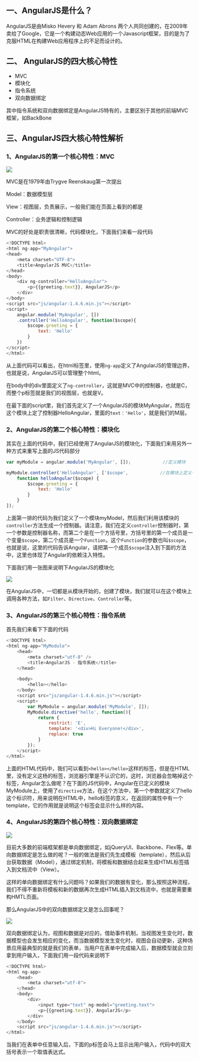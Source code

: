 ## 一、AngularJS是什么？

AngularJS是由Misko Hevery 和 Adam Abrons 两个人共同创建的，在2009年卖给了Google，它是一个构建动态Web应用的一个Javascript框架，目的是为了克服HTML在构建Web应用程序上的不足而设计的。

## 二、 AngularJS的四大核心特性

- MVC
- 模块化
- 指令系统
- 双向数据绑定

其中指令系统和双向数据绑定是AngularJS特有的，主要区别于其他的前端MVC框架，如BackBone

## 三、AngularJS四大核心特性解析

### 1、AngularJS的第一个核心特性：MVC

![](http://static.oschina.net/uploads/space/2016/0321/095401_9pjr_2399867.png)

MVC是在1979年由Trygve Reenskaug第一次提出

Model：数据模型层

View：视图层，负责展示，一般我们能在页面上看到的都是

Controller：业务逻辑和控制逻辑

MVC的好处是职责很清晰，代码模块化，下面我们来看一段代码

```javascript
<!DOCTYPE html>
<html ng-app="MyAngular">
<head>
	<meta charset="UTF-8">
	<title>AngularJS MVC</title>
</head>
<body>
	<div ng-controller="HelloAngular">
		<p>{{greeting.text}}, AngularJS</p>
	</div>
</body>
<script src="js/angular-1.4.6.min.js"></script>
<script>
	angular.module('MyAngular', [])
	.controller('HelloAngular', function($scope){
		$scope.greeting = {
			text: 'Hello'
		}
	})
</script>
</html>
```

从上面代码可以看出，在html标签里，使用`ng-app`定义了AngularJS的管理边界，也就是说，AngularJS可以管理整个html。

在body中的div里面定义了`ng-controller`，这就是MVC中的控制器，也就是C，而整个p标签就是我们的视图层，也就是V。

在最下面的script里，我们首先定义了一个AngularJS的模块MyAngular，然后在这个模块上定了控制器HelloAngular，里面的`text：'Hello'`，就是我们的M层。

### 2、AngularJS的第二个核心特性：模块化

其实在上面的代码中，我们已经使用了AngularJS的模块化，下面我们来用另外一种方式来重写上面的JS代码部分

```javascript
var myModule = angular.module('MyAngular', []);            //定义模块

myModule.controller('HelloAngular', ['$scope',            //在模块上定义一个控制器方法helloAngular
    function helloAngular($scope) {
        $scope.greeting = {
            text: 'Hello'        
        }
    }
]);
```

上面第一排的代码为我们定义了一个模块myModel，然后我们利用该模块的`controller`方法生成一个控制器。请注意，我们在定义`controller`控制器时，第一个参数是控制器名称，而第二个是在一个方括号里，方括号里的第一个成员是一个变量`$scope`，第二个成员是一个`Function`，这个`Function`的参数也叫`$scope`，也就是说，这里的代码告诉Angular，请把第一个成员`$scope`注入到下面的方法中，这里也体现了Angular的依赖注入特性。

下面我们用一张图来说明下AngularJS的模块化

![](http://static.oschina.net/uploads/space/2016/0321/110650_7xid_2399867.png)

在AngularJS中，一切都是从模块开始的，创建了模块，我们就可以在这个模块上调用各种方法，如`Filter`、`Directive`、`Controller`等。

### 3、AngularJS的第三个核心特性：指令系统

首先我们来看下下面的代码

```javascript
<!DOCTYPE html>
<html ng-app="MyModule">
    <head>
        <meta charset="utf-8" />
        <title>AngularJS - 指令系统</title>
    </head>
    
    <body>
        <hello></hello>
    </body>
    <script src="js/angular-1.4.6.min.js"></script>
    <script>
        var MyModule = angular.module('MyModule', []);
        MyModule.directive('hello', function(){
            return {
                restrict: 'E',
                template: '<div>Hi Everyone!</div>',
                replace: true
            }
        });
    </script>    
</html>
```

上面的HTML代码中，我们可以看到`<hello></hello>`这样的标签，但是在HTML里，没有定义这杨的标签，浏览器引擎是不认识它的，这时，浏览器会忽略掉这个标签，Angular怎么做呢？在下面的JS代码中，Angular在已定义的模块MyModule上，使用了`directive`方法，在这个方法中，第一个参数就定义了hello这个标识符，用来说明在HTML中，hello标签的意义，在返回的属性中有一个template，它的作用就是说明这个标签会显示什么样的内容。

### 4、AngularJS的第四个核心特性：双向数据绑定

![](http://static.oschina.net/uploads/space/2016/0321/113056_5wY0_2399867.png)

目前大多数的前端框架都是单向数据绑定，如jQueryUI、Backbone、Flex等。单向数据绑定是怎么做的呢？一般的做法是我们先生成模板（template），然后从后台获取数据（Model），通过绑定机制，将模板和数据结合起来生成HTML标签插入到文档流中（View）。

这样的单向数据绑定有什么问题吗？如果我们的数据有变化，那么按照这种流程，我们不得不重新将模板和新的数据再次生成HTML插入到文档流中，也就是需要重构HMTL页面。

那么AngularJS中的双向数据绑定又是怎么回事呢？

![](http://static.oschina.net/uploads/space/2016/0321/113907_kSP7_2399867.png)

双向数据绑定认为，视图和数据是对应的，借助事件机制，当视图发生变化时，数据模型也会发生相应的变化，而当数据模型发生变化时，视图会自动更新，这种场景应用最典型的就是我们的表单，当用户在表单中完成输入后，数据模型就会立刻拿到用户输入，下面我们用一段代码来说明下

```javascript
<!DOCTYPE html>
<html ng-app>
    <head>
        <meta charset="utf-8">
    </head>
    <body>
        <div>
            <input type="text" ng-model="greeting.text">
            <p>{{greeting.text}}, AngularJS</p>
        </div>
    </body>
    <script src="js/angular-1.4.6.min.js"></script>
</html>
```

当我们在表单中任意输入后，下面的p标签会马上显示出用户输入，代码中的双大括号表示一个取值表达式。
